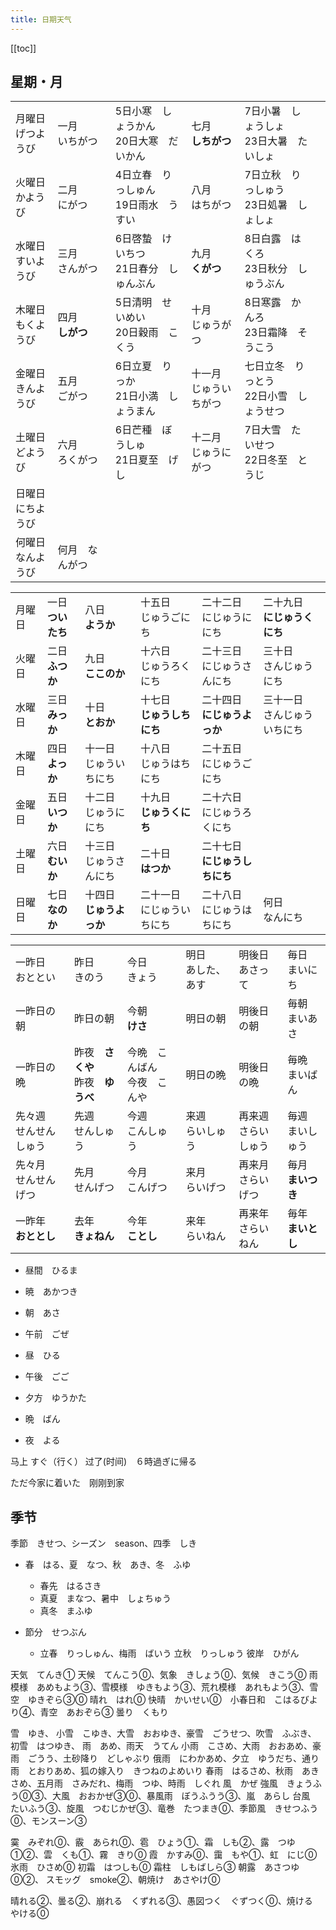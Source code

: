 ```yaml
---
title: 日期天气
---
```


[[toc]]

## 星期・月

|||||||
|:---|:---|:---|:---|:---|:---|
|月曜日<br>げつようび|一月<br>いちがつ|5日小寒　しょうかん<br>20日大寒　だいかん|七月<br>**しちがつ**|7日小暑　しょうしょ<br>23日大暑　たいしょ||
|火曜日<br>かようび|二月<br>にがつ|4日立春　りっしゅん<br>19日雨水　うすい|八月<br>はちがつ|7日立秋　りっしゅう<br>23日処暑　しょしょ||
|水曜日<br>すいようび|三月<br>さんがつ|6日啓蟄　けいちつ<br>21日春分　しゅんぶん|九月<br>**くがつ**|8日白露　はくろ<br>23日秋分　しゅうぶん||
|木曜日<br>もくようび|四月<br>**しがつ**|5日清明　せいめい<br>20日穀雨　こくう|十月<br>じゅうがつ|8日寒露　かんろ<br>23日霜降　そうこう||
|金曜日<br>きんようび|五月<br>ごがつ|6日立夏　りっか<br>21日小満　しょうまん|十一月<br>じゅういちがつ|七日立冬　りっとう<br>22日小雪　しょうせつ||
|土曜日<br>どようび|六月<br>ろくがつ|6日芒種　ぼうしゅ<br>21日夏至　げし|十二月<br>じゅうにがつ|7日大雪　たいせつ<br>22日冬至　とうじ||
|日曜日<br>にちようび||||||
|何曜日<br>なんようび|何月　なんがつ|||||


|||||||
|:---|:---|:---|:---|:---|:---|
|月曜日|一日<br>**ついたち**|八日<br>**ようか**|十五日<br>じゅうごにち|二十二日<br>にじゅうににち|二十九日<br>**にじゅうくにち**|
|火曜日|二日<br>**ふつか**|九日<br>**ここのか**|十六日<br>じゅうろくにち|二十三日<br>にじゅうさんにち|三十日<br>さんじゅうにち|
|水曜日|三日<br>**みっか**|十日<br>**とおか**|十七日<br>**じゅうしちにち**|二十四日<br>**にじゅうよっか**|三十一日<br>さんじゅういちにち|
|木曜日|四日<br>**よっか**|十一日<br>じゅういちにち|十八日<br>じゅうはちにち|二十五日<br>にじゅうごにち||
|金曜日|五日<br>**いつか**|十二日<br>じゅうににち|十九日<br>**じゅうくにち**|二十六日<br>にじゅうろくにち||
|土曜日|六日<br>**むいか**|十三日<br>じゅうさんにち|二十日<br>**はつか**|二十七日<br>**にじゅうしちにち**||
|日曜日|七日<br>**なのか**|十四日<br>**じゅうよっか**|二十一日<br>にじゅういちにち|二十八日<br>にじゅうはちにち|何日<br>なんにち|

|||||||
|:---|:---|:---|:---|:---|:---|
|一昨日<br>おととい|昨日<br>きのう|今日<br>きょう|明日<br>あした、あす|明後日<br>あさって|毎日<br>まいにち|
|一昨日の朝|昨日の朝|今朝<br>**けさ**|明日の朝|明後日の朝|毎朝<br>まいあさ|
|一昨日の晩|昨夜　**さくや**<br>昨夜　**ゆうべ**|今晩　こんばん<br>今夜　こんや|明日の晩|明後日の晩|毎晩<br>まいばん|
|先々週<br>せんせんしゅう|先週<br>せんしゅう|今週<br>こんしゅう|来週<br>らいしゅう|再来週<br>さらいしゅう|毎週<br>まいしゅう|
|先々月<br>せんせんげつ|先月<br>せんげつ|今月<br>こんげつ|来月<br>らいげつ|再来月<br>さらいげつ|毎月<br>**まいつき**|
|一昨年<br>**おととし**|去年<br>**きょねん**|今年<br>**ことし**|来年<br>らいねん|再来年<br>さらいねん|毎年<br>**まいとし**|


- 昼間　ひるま

- 暁　あかつき
- 朝　あさ
- 午前　ごぜ
- 昼　ひる
- 午後　ごご
- 夕方　ゆうかた
- 晩　ばん
- 夜　よる



马上 すぐ（行く）
过了(时间)　６時過ぎに帰る

ただ今家に着いた　刚刚到家


## 季节

季節　きせつ、シーズン　season、四季　しき

- 春　はる、夏　なつ、秋　あき、冬　ふゆ
  - 春先　はるさき
  - 真夏　まなつ、暑中　しょちゅう
  - 真冬　まふゆ

- 節分　せつぶん
  - 立春　りっしゅん、梅雨　ばいう
  立秋　りっしゅう
  彼岸　ひがん

天気　てんき①
  天候　てんこう⓪、気象　きしょう⓪、気候　きこう⓪
  雨模様　あめもよう③、雪模様　ゆきもよう③、荒れ模様　あれもよう③、雪空　ゆきぞら③⓪
晴れ　はれ⓪
  快晴　かいせい⓪　小春日和　こはるびより④、青空　あおぞら③
曇り　くもり
  


雪　ゆき、
  小雪　こゆき、大雪　おおゆき、豪雪　ごうせつ、吹雪　ふぶき、
  初雪　はつゆき、
雨　あめ、雨天　うてん
  小雨　こさめ、大雨　おおあめ、豪雨　ごうう、土砂降り　どしゃぶり
  俄雨　にわかあめ、夕立　ゆうだち、通り雨　とおりあめ、狐の嫁入り　きつねのよめいり
  春雨　はるさめ、秋雨　あきさめ、五月雨　さみだれ、梅雨　つゆ、時雨　しぐれ
風　かぜ
  強風　きょうふう⓪③、大風　おおかぜ③⓪、暴風雨　ぼうふうう③、嵐　あらし
  台風　たいふう③、旋風　つむじかぜ③、竜巻　たつまき⓪、季節風　きせつふう⓪、モンスーン③

霙　みぞれ⓪、霰　あられ⓪、雹　ひょう①、霜　しも②、露　つゆ①②、雲　くも①、霧　きり⓪
霞　かすみ⓪、靄　もや①、虹　にじ⓪
  氷雨　ひさめ⓪ 初霜　はつしも⓪ 霜柱　しもばしら③ 朝露　あさつゆ⓪②、 スモッグ　smoke②、朝焼け　あさやけ⓪

晴れる②、曇る②、崩れる　くずれる③、愚図つく　ぐずつく⓪、焼ける　やける⓪

